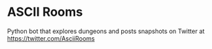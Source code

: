 # ASCII Rooms
Python bot that explores dungeons and posts snapshots on Twitter at https://twitter.com/AsciiRooms